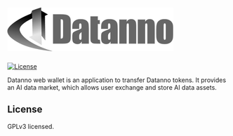 # ![Datanno Logo](https://raw.githubusercontent.com/Datanno/DataExchange-pc/master/pic/logo.png)

[![License](https://img.shields.io/badge/licence-GPL--3-blue.svg)](https://opensource.org/licenses/GPL-3.0)

Datanno web wallet is an application to transfer Datanno tokens. It provides an AI data market, which allows user exchange and store AI data assets.

## License
GPLv3 licensed.


